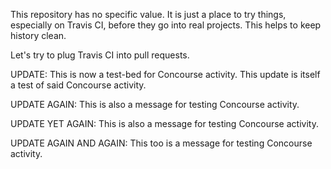 This repository has no specific value. It is just a place to try things,
especially on Travis CI, before they go into real projects. This helps
to keep history clean.

Let's try to plug Travis CI into pull requests.

UPDATE: This is now a test-bed for Concourse activity. This update is
itself a test of said Concourse activity.

UPDATE AGAIN: This is also a message for testing Concourse activity.

UPDATE YET AGAIN: This is also a message for testing Concourse activity.

UPDATE AGAIN AND AGAIN: This too is a message for testing Concourse activity.
